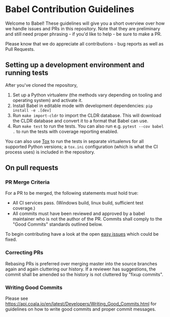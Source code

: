 # Babel Contribution Guidelines

Welcome to Babel! These guidelines will give you a short overview over how we
handle issues and PRs in this repository. Note that they are preliminary and
still need proper phrasing - if you'd like to help - be sure to make a PR.

Please know that we do appreciate all contributions - bug reports as well as
Pull Requests.

## Setting up a development environment and running tests

After you've cloned the repository,

1. Set up a Python virtualenv (the methods vary depending on tooling and operating system)
  and activate it.
2. Install Babel in editable mode with development dependencies: `pip install -e .[dev]`
3. Run `make import-cldr` to import the CLDR database.
  This will download the CLDR database and convert it to a format that Babel can use.
4. Run `make test` to run the tests. You can also run e.g. `pytest --cov babel .` to
   run the tests with coverage reporting enabled.

You can also use [Tox][tox] to run the tests in separate virtualenvs
for all supported Python versions; a `tox.ini` configuration (which is what the CI process
uses) is included in the repository.

## On pull requests

### PR Merge Criteria

For a PR to be merged, the following statements must hold true:

- All CI services pass. (Windows build, linux build, sufficient test coverage.)
- All commits must have been reviewed and approved by a babel maintainer who is
  not the author of the PR. Commits shall comply to the "Good Commits" standards
  outlined below.

To begin contributing have a look at the open [easy issues](https://github.com/python-babel/babel/issues?q=is%3Aopen+is%3Aissue+label%3Adifficulty%2Flow)
which could be fixed.

### Correcting PRs

Rebasing PRs is preferred over merging master into the source branches again
and again cluttering our history. If a reviewer has suggestions, the commit
shall be amended so the history is not cluttered by "fixup commits".

### Writing Good Commits

Please see
https://api.coala.io/en/latest/Developers/Writing_Good_Commits.html
for guidelines on how to write good commits and proper commit messages.

[tox]: https://tox.wiki/en/latest/
